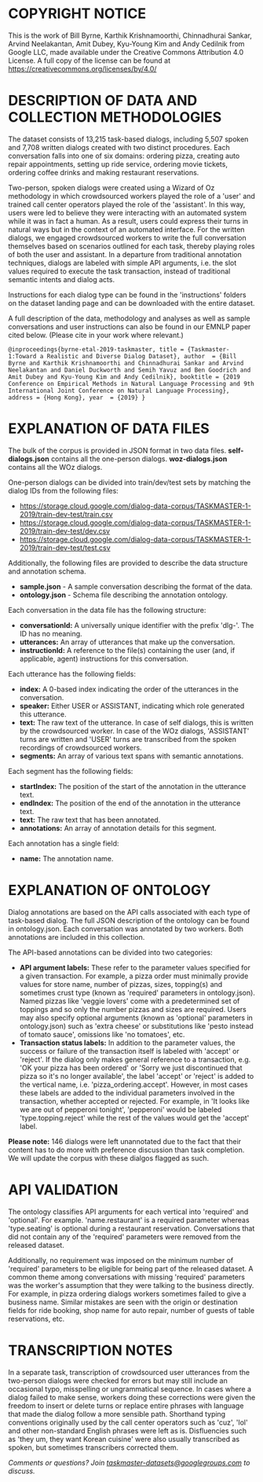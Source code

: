 # COPYRIGHT NOTICE

This is the work of Bill Byrne, Karthik Krishnamoorthi, Chinnadhurai Sankar, Arvind Neelakantan, Amit Dubey, Kyu-Young Kim and Andy Cedilnik from Google LLC, made available under the Creative Commons Attribution 4.0 License. A full copy of the license can be found at https://creativecommons.org/licenses/by/4.0/

# DESCRIPTION OF DATA AND COLLECTION METHODOLOGIES

The dataset consists of 13,215 task-based dialogs, including 5,507 spoken and 7,708 written dialogs created with two distinct procedures. Each conversation falls into one of six domains: ordering pizza, creating auto repair appointments, setting up ride service, ordering movie tickets, ordering coffee drinks and making restaurant reservations.

Two-person, spoken dialogs were created using a Wizard of Oz methodology in which crowdsourced workers played the role of a 'user' and trained call center operators played the role of the 'assistant'. In this way, users were led to believe they were interacting with an automated system while it was in fact a human. As a result, users could express their turns in natural ways but in the context of an automated interface. For the written dialogs, we engaged crowdsourced workers to write the full conversation themselves based on scenarios outlined for each task, thereby playing roles of both the user and assistant. In a departure from traditional annotation techniques, dialogs are labeled with simple API arguments, i.e. the slot values required to execute the task transaction, instead of traditional semantic intents and dialog acts.

Instructions for each dialog type can be found in the 'instructions' folders on the dataset landing page and can be downloaded with the entire dataset.

A full description of the data, methodology and analyses as well as sample conversations and user instructions can also be found in our EMNLP paper cited below. (Please cite in your work where relevant.)

` @inproceedings{byrne-etal-2019-taskmaster,
title = {Taskmaster-1:Toward a Realistic and Diverse Dialog Dataset},
author  = {Bill Byrne and Karthik Krishnamoorthi and Chinnadhurai Sankar and Arvind Neelakantan and Daniel Duckworth and Semih Yavuz and Ben Goodrich and Amit Dubey and Kyu-Young Kim and Andy Cedilnik},
booktitle = {2019 Conference on Empirical Methods in Natural Language Processing and 9th International Joint Conference on Natural Language Processing},
address = {Hong Kong},
year  = {2019}
} `

# EXPLANATION OF DATA FILES

The bulk of the corpus is provided in JSON format in two data files.
__self-dialogs.json__ contains all the one-person dialogs.
__woz-dialogs.json__ contains all the WOz dialogs.

One-person dialogs can be divided into train/dev/test sets by matching the dialog IDs from the following files:
* https://storage.cloud.google.com/dialog-data-corpus/TASKMASTER-1-2019/train-dev-test/train.csv
* https://storage.cloud.google.com/dialog-data-corpus/TASKMASTER-1-2019/train-dev-test/dev.csv
* https://storage.cloud.google.com/dialog-data-corpus/TASKMASTER-1-2019/train-dev-test/test.csv

Additionally, the following files are provided to describe the data structure and annotation schema.
* __sample.json__  - A sample conversation describing the format of the data.
* __ontology.json__ - Schema file describing the annotation ontology.

Each conversation in the data file has the following structure:
* __conversationId:__ A universally unique identifier with the prefix 'dlg-'. The ID has no meaning.
* __utterances:__ An array of utterances that make up the conversation.
* __instructionId:__ A reference to the file(s) containing the user (and, if applicable, agent) instructions for this conversation.

Each utterance has the following fields:
* __index:__ A 0-based index indicating the order of the utterances in the conversation.
* __speaker:__ Either USER or ASSISTANT, indicating which role generated this utterance.
* __text:__ The raw text of the utterance. In case of self dialogs, this is written by the crowdsourced worker. In case of the WOz dialogs, 'ASSISTANT' turns are written and 'USER' turns are transcribed from the spoken recordings of crowdsourced workers.
* __segments:__ An array of various text spans with semantic annotations.

Each segment has the following fields:
* __startIndex:__ The position of the start of the annotation in the utterance text.
* __endIndex:__ The position of the end of the annotation in the utterance text.
* __text:__ The raw text that has been annotated.
* __annotations:__ An array of annotation details for this segment.

Each annotation has a single field:
* __name:__ The annotation name.

# EXPLANATION OF ONTOLOGY

Dialog annotations are based on the API calls associated with each type of task-based dialog. The full JSON description of the ontology can be found in ontology.json. Each conversation was annotated by two workers. Both annotations are included in this collection.

The API-based annotations can be divided into two categories:
* __API argument labels:__ These refer to the parameter values specified for a given transaction. For example, a pizza order must minimally provide values for store name, number of pizzas, sizes, topping(s) and sometimes crust type (known as 'required' parameters in ontology.json). Named pizzas like 'veggie lovers' come with a predetermined set of toppings and so only the number pizzas and sizes are required. Users may also specify optional arguments (known as 'optional' parameters in ontology.json) such as 'extra cheese' or substitutions like 'pesto instead of tomato sauce', omissions like 'no tomatoes', etc.
* __Transaction status labels:__ In addition to the parameter values, the success or failure of the transaction itself is labeled with 'accept' or 'reject'. If the dialog only makes general reference to a transaction, e.g. 'OK your pizza has been ordered' or 'Sorry we just discontinued that pizza so it's no longer available', the label 'accept' or 'reject' is added to the vertical name, i.e. 'pizza_ordering.accept'. However, in most cases these labels are added to the individual parameters involved in the transaction, whether accepted or rejected. For example, in 'It looks like we are out of pepperoni tonight', 'pepperoni' would be labeled 'type.topping.reject' while the rest of the values would get the 'accept' label.

__Please note:__ 146 dialogs were left unannotated due to the fact that their content has to do more with preference discussion than task completion. We will update the corpus with these dialgos flagged as such.

# API VALIDATION

The ontology classifies API arguments for each vertical into 'required' and 'optional'. For example. 'name.restaurant' is a required parameter whereas 'type.seating' is optional during a restaurant reservation. Conversations that did not contain any of the 'required' parameters were removed from the released dataset.

Additionally, no requirement was imposed on the minimum number of 'required' parameters to be eligible for being part of the released dataset. A common theme among conversations with missing 'required' parameters was the worker's assumption that they were talking to the business directly. For example, in pizza ordering dialogs workers sometimes failed to give a business name. Similar mistakes are seen with the origin or destination fields for ride booking, shop name for auto repair, number of guests of table reservations, etc.

# TRANSCRIPTION NOTES

In a separate task, transcription of crowdsourced user utterances from the two-person dialogs were checked for errors but may still include an occasional typo, misspelling or ungrammatical sequence. In cases where a dialog failed to make sense, workers doing these corrections were given the freedom to insert or delete turns or replace entire phrases with language that made the dialog follow a more sensible path. Shorthand typing conventions originally used by the call center operators such as 'cuz', 'lol' and other non-standard English phrases were left as is. Disfluencies such as 'they um, they want Korean cuisine' were also usually transcribed as spoken, but sometimes transcribers corrected them.

_Comments or questions? Join taskmaster-datasets@googlegroups.com to discuss._
